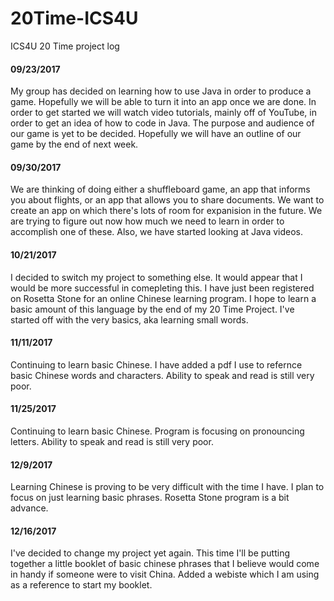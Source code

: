 # 20Time-ICS4U
ICS4U 20 Time project log
#### 09/23/2017
My group has decided on learning how to use Java in order to produce a game.
Hopefully we will be able to turn it into an app once we are done.
In order to get started we will watch video tutorials, mainly off of YouTube, in order to get an idea of how to code in Java.
The purpose and audience of our game is yet to be decided.
Hopefully we will have an outline of our game by the end of next week.

#### 09/30/2017
We are thinking of doing either a shuffleboard game, an app that informs you about flights, or an app that allows you to share documents.
We want to create an app on which there's lots of room for expanision in the future.
We are trying to figure out now how much we need to learn in order to accomplish one of these.
Also, we have started looking at Java videos.

#### 10/21/2017
I decided to switch my project to something else.
It would appear that I would be more successful in comepleting this.
I have just been registered on Rosetta Stone for an online Chinese learning program.
I hope to learn a basic amount of this language by the end of my 20 Time Project.
I've started off with the very basics, aka learning small words.

#### 11/11/2017
Continuing to learn basic Chinese.
I have added a pdf I use to refernce basic Chinese words and characters.
Ability to speak and read is still very poor.

#### 11/25/2017
Continuing to learn basic Chinese.
Program is focusing on pronouncing letters.
Ability to speak and read is still very poor.

#### 12/9/2017
Learning Chinese is proving to be very difficult with the time I have.
I plan to focus on just learning basic phrases.
Rosetta Stone program is a bit advance.

#### 12/16/2017
I've decided to change my project yet again. 
This time I'll be putting together a little booklet of basic chinese phrases that I believe would come in handy if someone were to visit China.
Added a webiste which I am using as a reference to start my booklet.
